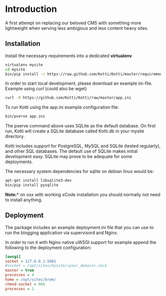 Introduction
============

A first attempt on replacing our beloved CMS with something more lightweight
when serving less ambigious and less content heavy sites.

Installation
------------

Install the necessary requirements into a dedicated **virtualenv**


```bash
virtualenv mysite
cd mysite
bin/pip install -r https://raw.github.com/Kotti/Kotti/master/requirements.txt
```

In order to start local development, please download an example ini-file.
Example using *curl* (could also be wget)

```bash
curl -O https://github.com/Kotti/Kotti/raw/master/app.ini
```

To run Kotti using the app.ini example configuration file:

```bash
bin/pserve app.ini
```

The pserve command above uses SQLite as the default database. On first run,
Kotti will create a SQLite database called Kotti.db in your mysite directory.

Kotti includes support for PostgreSQL, MySQL and SQLite (tested regularly),
and other SQL databases. The default use of SQLite makes initial development
easy. SQLite may prove to be adequate for some deployments.

The necessary system dependencies for sqlite on debian linux would be:

```bash
apt-get install libsqlite3-dev
bin/pip install pysqlite
```

**Note:*** on osx with working xCode installation you should normally not
need to install anything.

Deployment
----------

The package includes an example deployment.ini file that you can use to run
the blogging application via supervisord and Nginx.

In order to run it with Nginx native uWSGI support for example append
the following to the deployment configuration:

```ini
[uwsgi]
socket = 127.0.0.1:5001
#socket = /opt/sites/mysite/<your_domain>.sock
master = true
processes = 4
home = /opt/sites/brem/
chmod-socket = 666
processes = 1
```

